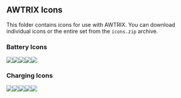 ## AWTRIX Icons

This folder contains icons for use with AWTRIX. You can download individual icons or the entire set from the `icons.zip` archive.

### Battery Icons

![](https://developer.lametric.com/content/apps/icon_thumbs/53204_icon_thumb.png?v=1)![](https://developer.lametric.com/content/apps/icon_thumbs/53205_icon_thumb.png?v=1)![](https://developer.lametric.com/content/apps/icon_thumbs/53207_icon_thumb.png?v=1)![](https://developer.lametric.com/content/apps/icon_thumbs/53208_icon_thumb.png?v=1)![](https://developer.lametric.com/content/apps/icon_thumbs/53209_icon_thumb.png?v=1)

### Charging Icons

![](https://developer.lametric.com/content/apps/icon_thumbs/53212_icon_thumb.gif?v=1)![](https://developer.lametric.com/content/apps/icon_thumbs/53213_icon_thumb.gif?v=1)![](https://developer.lametric.com/content/apps/icon_thumbs/53214_icon_thumb.gif?v=1)![](https://developer.lametric.com/content/apps/icon_thumbs/53215_icon_thumb.gif?v=1)![](https://developer.lametric.com/content/apps/icon_thumbs/53216_icon_thumb.gif?v=1)



